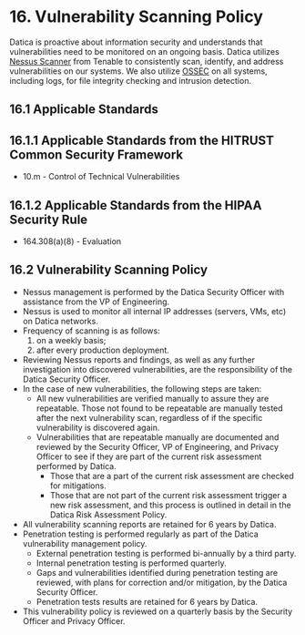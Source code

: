 # 16. Vulnerability Scanning Policy

Datica is proactive about information security and understands that vulnerabilities need to be monitored on an ongoing basis. Datica utilizes [Nessus Scanner](http://www.tenable.com/products/nessus) from Tenable to consistently scan, identify, and address vulnerabilities on our systems. We also utilize [OSSEC](http://www.ossec.net/) on all systems, including logs, for file integrity checking and intrusion detection.

## 16.1 Applicable Standards

## 16.1.1 Applicable Standards from the HITRUST Common Security Framework

* 10.m - Control of Technical Vulnerabilities

## 16.1.2 Applicable Standards from the HIPAA Security Rule

* 164.308(a)(8) - Evaluation

## 16.2 Vulnerability Scanning Policy

* Nessus management is performed by the Datica Security Officer with assistance from the VP of Engineering.
* Nessus is used to monitor all internal IP addresses (servers, VMs, etc) on Datica networks.
* Frequency of scanning is as follows:
  1. on a weekly basis;
  2. after every production deployment.
* Reviewing Nessus reports and findings, as well as any further investigation into discovered vulnerabilities, are the responsibility of the Datica Security Officer.
* In the case of new vulnerabilities, the following steps are taken:
  * All new vulnerabilities are verified manually to assure they are repeatable. Those not found to be repeatable are manually tested after the next vulnerability scan, regardless of if the specific vulnerability is discovered again.
  * Vulnerabilities that are repeatable manually are documented and reviewed by the Security Officer, VP of Engineering, and Privacy Officer to see if they are part of the current risk assessment performed by Datica.
	* Those that are a part of the current risk assessment are checked for mitigations.
	* Those that are not part of the current risk assessment trigger a new risk assessment, and this process is outlined in detail in the Datica Risk Assessment Policy.
* All vulnerability scanning reports are retained for 6 years by Datica.
* Penetration testing is performed regularly as part of the Datica vulnerability management policy.
  * External penetration testing is performed bi-annually by a third party.
  * Internal penetration testing is performed quarterly.
  * Gaps and vulnerabilities identified during penetration testing are reviewed, with plans for correction and/or mitigation, by the Datica Security Officer.
  * Penetration tests results are retained for 6 years by Datica.
* This vulnerability policy is reviewed on a quarterly basis by the Security Officer and Privacy Officer.
